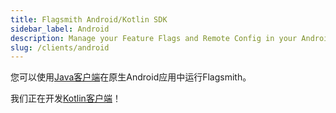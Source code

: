 ```yaml
---
title: Flagsmith Android/Kotlin SDK
sidebar_label: Android
description: Manage your Feature Flags and Remote Config in your Android applications.
slug: /clients/android
---
```


您可以使用[Java客户端](/v1.0/clients/java/)在原生Android应用中运行Flagsmith。

我们正在开发[Kotlin客户端](https://github.com/Flagsmith/flagsmith-kotlin-client)！